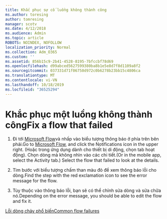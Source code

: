 ```yaml
---
title: Khắc phục sự cố luồng không thành công
ms.author: toresing
author: tomresing
manager: scotv
ms.date: 4/12/2018
ms.audience: Admin
ms.topic: article
ROBOTS: NOINDEX, NOFOLLOW
localization_priority: Normal
ms.collection: Adm_O365
ms.custom: ''
ms.assetid: 856b15c9-2b41-4528-8195-7bfccbf78d69
ms.openlocfilehash: d99abced5627599380ba8b1e5e8d7f8d1109a8f2
ms.sourcegitcommit: 037331d71f06750d972c0b6278b23bb15c4806ca
ms.translationtype: MT
ms.contentlocale: vi-VN
ms.lasthandoff: 10/18/2019
ms.locfileid: "36525294"
---
```

# <a name="fix-a-flow-that-failed"></a><span data-ttu-id="d015e-102">Khắc phục một luồng không thành công</span><span class="sxs-lookup"><span data-stu-id="d015e-102">Fix a flow that failed</span></span>

1. <span data-ttu-id="d015e-103">Đi tới [Microsoft Flow](https://flow.microsoft.com/)và nhấp vào biểu tượng thông báo ở phía trên bên phải.</span><span class="sxs-lookup"><span data-stu-id="d015e-103">Go to [Microsoft Flow](https://flow.microsoft.com/), and click the Notifications icon in the upper right.</span></span> <span data-ttu-id="d015e-104">(Hoặc trong ứng dụng dành cho thiết bị di động, chọn tab hoạt động). Chọn dòng mà không nhìn vào các chi tiết.</span><span class="sxs-lookup"><span data-stu-id="d015e-104">(Or in the mobile app, select the Activity tab.) Select the flow that failed to look at the details.</span></span>
    
2. <span data-ttu-id="d015e-105">Tìm bước với biểu tượng chấm than màu đỏ để xem thông báo lỗi cho dòng.</span><span class="sxs-lookup"><span data-stu-id="d015e-105">Find the step with the red exclamation icon to see the error message for the flow.</span></span>
    
3. <span data-ttu-id="d015e-106">Tùy thuộc vào thông báo lỗi, bạn sẽ có thể chỉnh sửa dòng và sửa chữa nó.</span><span class="sxs-lookup"><span data-stu-id="d015e-106">Depending on the error message, you should be able to edit the flow and fix it.</span></span> 
    
[<span data-ttu-id="d015e-107">Lỗi dòng chảy phổ biến</span><span class="sxs-lookup"><span data-stu-id="d015e-107">Common flow failures</span></span>](https://go.microsoft.com/fwlink/?linkid=872110)
  

